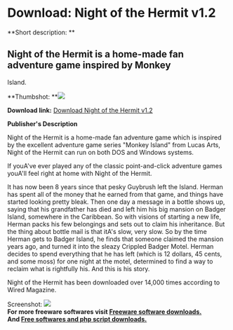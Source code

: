 # Download: Night of the Hermit v1.2

**Short description: **

## Night of the Hermit is a home-made fan adventure game inspired by Monkey
Island.

  
**Thumbshot: **![](http://www.freewarefiles.com/screenshot/nighthermit1_md.gif)   
  
**Download link:** [Download Night of the Hermit v1.2](http://freesoftwares.boysofts.com/Night-Of-The-Hermit-V_program_22880.html)  
  

**Publisher's Description**  
  

Night of the Hermit is a home-made fan adventure game which is inspired by the
excellent adventure game series "Monkey Island" from Lucas Arts, Night of the
Hermit can run on both DOS and Windows systems.

If youA've ever played any of the classic point-and-click adventure games
youA'll feel right at home with Night of the Hermit.

It has now been 8 years since that pesky Guybrush left the Island. Herman has
spent all of the money that he earned from that game, and things have started
looking pretty bleak. Then one day a message in a bottle shows up, saying that
his grandfather has died and left him his big mansion on Badger Island,
somewhere in the Caribbean. So with visions of starting a new life, Herman
packs his few belongings and sets out to claim his inheritance. But the thing
about bottle mail is that itA's slow, very slow. So by the time Herman gets to
Badger Island, he finds that someone claimed the mansion years ago, and turned
it into the sleazy Crippled Badger Motel. Herman decides to spend everything
that he has left (which is 12 dollars, 45 cents, and some moss) for one night
at the motel, determined to find a way to reclaim what is rightfully his. And
this is his story.

Night of the Hermit has been downloaded over 14,000 times according to Wired
Magazine.

  
  
Screenshot: ![](http://www.freewarefiles.com/screenshot/nighthermit1.gif)  
**For more freeware softwares visit [Freeware software downloads.](http://freesoftwares.boysofts.com/)**   
**And [Free softwares and php script downloads.](http://www.boysofts.com/)**

